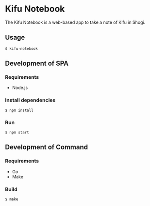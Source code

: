 # Kifu Notebook

The Kifu Notebook is a web-based app to take a note of Kifu in Shogi.

## Usage

```
$ kifu-notebook
```

## Development of SPA

### Requirements

* Node.js

### Install dependencies

```
$ npm install
```

### Run

```
$ npm start
```

## Development of Command

### Requirements

* Go
* Make

### Build

```
$ make
```
